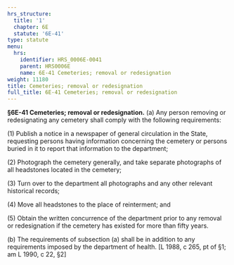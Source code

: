 ```yaml
---
hrs_structure:
  title: '1'
  chapter: 6E
  statute: '6E-41'
type: statute
menu:
  hrs:
    identifier: HRS_0006E-0041
    parent: HRS0006E
    name: 6E-41 Cemeteries; removal or redesignation
weight: 11180
title: Cemeteries; removal or redesignation
full_title: 6E-41 Cemeteries; removal or redesignation
---
```

**§6E-41 Cemeteries; removal or redesignation.** (a) Any person removing or redesignating any cemetery shall comply with the following requirements:

(1) Publish a notice in a newspaper of general circulation in the State, requesting persons having information concerning the cemetery or persons buried in it to report that information to the department;

(2) Photograph the cemetery generally, and take separate photographs of all headstones located in the cemetery;

(3) Turn over to the department all photographs and any other relevant historical records;

(4) Move all headstones to the place of reinterment; and

(5) Obtain the written concurrence of the department prior to any removal or redesignation if the cemetery has existed for more than fifty years.

(b) The requirements of subsection (a) shall be in addition to any requirements imposed by the department of health. [L 1988, c 265, pt of §1; am L 1990, c 22, §2]